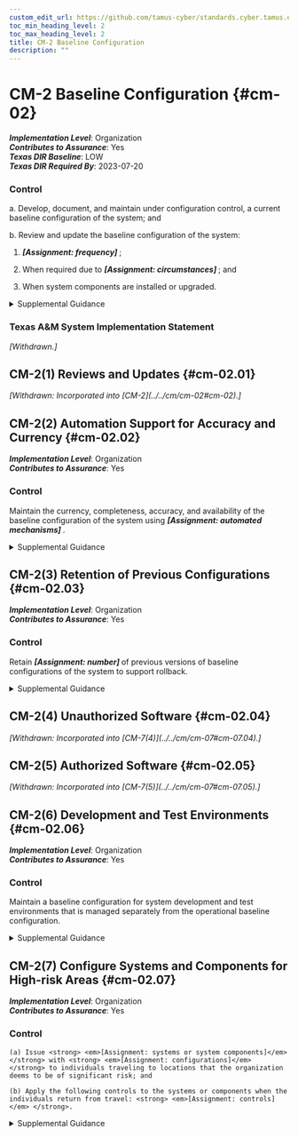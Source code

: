 ```yaml
---
custom_edit_url: https://github.com/tamus-cyber/standards.cyber.tamus.edu/tree/main/static/content/tamus.edu/TAMUS_profile.xml
toc_min_heading_level: 2
toc_max_heading_level: 2
title: CM-2 Baseline Configuration
description: ""
---
```


# CM-2 Baseline Configuration {#cm-02}

_**Implementation Level**_: Organization\
_**Contributes to Assurance**_: Yes\
_**Texas DIR Baseline**_: LOW\
_**Texas DIR Required By**_: 2023-07-20

### Control

a. Develop, document, and maintain under configuration control, a current baseline configuration of the system; and

b. Review and update the baseline configuration of the system:

1.  <strong> <em>[Assignment: frequency]</em> </strong>;

2. When required due to <strong> <em>[Assignment: circumstances]</em> </strong> ; and

3. When system components are installed or upgraded.

<details>
  <summary>Supplemental Guidance</summary>

Baseline configurations for systems and system components include connectivity, operational, and communications aspects of systems. Baseline configurations are documented, formally reviewed, and agreed-upon specifications for systems or configuration items within those systems. Baseline configurations serve as a basis for future builds, releases, or changes to systems and include security and privacy control implementations, operational procedures, information about system components, network topology, and logical placement of components in the system architecture. Maintaining baseline configurations requires creating new baselines as organizational systems change over time. Baseline configurations of systems reflect the current enterprise architecture.

</details>

### Texas A&M System Implementation Statement

<prop xmlns="http://csrc.nist.gov/ns/oscal/1.0" name="status" value="withdrawn">
               <em>[Withdrawn.]</em>
            </prop>
         

## CM-2(1) Reviews and Updates {#cm-02.01}


<prop xmlns="http://csrc.nist.gov/ns/oscal/1.0" name="status" value="withdrawn">
               <em>[Withdrawn: Incorporated into [CM-2](../../cm/cm-02#cm-02).]</em>
            </prop>
            

## CM-2(2) Automation Support for Accuracy and Currency {#cm-02.02}

_**Implementation Level**_: Organization\
_**Contributes to Assurance**_: Yes

### Control

Maintain the currency, completeness, accuracy, and availability of the baseline configuration of the system using <strong> <em>[Assignment: automated mechanisms]</em> </strong>.

<details>
  <summary>Supplemental Guidance</summary>

Automated mechanisms that help organizations maintain consistent baseline configurations for systems include configuration management tools, hardware, software, firmware inventory tools, and network management tools. Automated tools can be used at the organization level, mission and business process level, or system level on workstations, servers, notebook computers, network components, or mobile devices. Tools can be used to track version numbers on operating systems, applications, types of software installed, and current patch levels. Automation support for accuracy and currency can be satisfied by the implementation of <a xmlns="http://csrc.nist.gov/ns/oscal/1.0" href="#cm-8.2">CM-8(2)</a> for organizations that combine system component inventory and baseline configuration activities.

</details>

## CM-2(3) Retention of Previous Configurations {#cm-02.03}

_**Implementation Level**_: Organization\
_**Contributes to Assurance**_: Yes

### Control

Retain <strong> <em>[Assignment: number]</em> </strong> of previous versions of baseline configurations of the system to support rollback.

<details>
  <summary>Supplemental Guidance</summary>

Retaining previous versions of baseline configurations to support rollback include hardware, software, firmware, configuration files, configuration records, and associated documentation.

</details>

## CM-2(4) Unauthorized Software {#cm-02.04}


<prop xmlns="http://csrc.nist.gov/ns/oscal/1.0" name="status" value="withdrawn">
               <em>[Withdrawn: Incorporated into [CM-7(4)](../../cm/cm-07#cm-07.04).]</em>
            </prop>
            

## CM-2(5) Authorized Software {#cm-02.05}


<prop xmlns="http://csrc.nist.gov/ns/oscal/1.0" name="status" value="withdrawn">
               <em>[Withdrawn: Incorporated into [CM-7(5)](../../cm/cm-07#cm-07.05).]</em>
            </prop>
            

## CM-2(6) Development and Test Environments {#cm-02.06}

_**Implementation Level**_: Organization\
_**Contributes to Assurance**_: Yes

### Control

Maintain a baseline configuration for system development and test environments that is managed separately from the operational baseline configuration.

<details>
  <summary>Supplemental Guidance</summary>

Establishing separate baseline configurations for development, testing, and operational environments protects systems from unplanned or unexpected events related to development and testing activities. Separate baseline configurations allow organizations to apply the configuration management that is most appropriate for each type of configuration. For example, the management of operational configurations typically emphasizes the need for stability, while the management of development or test configurations requires greater flexibility. Configurations in the test environment mirror configurations in the operational environment to the extent practicable so that the results of the testing are representative of the proposed changes to the operational systems. Separate baseline configurations do not necessarily require separate physical environments.

</details>

## CM-2(7) Configure Systems and Components for High-risk Areas {#cm-02.07}

_**Implementation Level**_: Organization\
_**Contributes to Assurance**_: Yes

### Control

    (a) Issue <strong> <em>[Assignment: systems or system components]</em> </strong> with <strong> <em>[Assignment: configurations]</em> </strong> to individuals traveling to locations that the organization deems to be of significant risk; and

    (b) Apply the following controls to the systems or components when the individuals return from travel: <strong> <em>[Assignment: controls]</em> </strong>.

<details>
  <summary>Supplemental Guidance</summary>

When it is known that systems or system components will be in high-risk areas external to the organization, additional controls may be implemented to counter the increased threat in such areas. For example, organizations can take actions for notebook computers used by individuals departing on and returning from travel. Actions include determining the locations that are of concern, defining the required configurations for the components, ensuring that components are configured as intended before travel is initiated, and applying controls to the components after travel is completed. Specially configured notebook computers include computers with sanitized hard drives, limited applications, and more stringent configuration settings. Controls applied to mobile devices upon return from travel include examining the mobile device for signs of physical tampering and purging and reimaging disk drives. Protecting information that resides on mobile devices is addressed in the <a xmlns="http://csrc.nist.gov/ns/oscal/1.0" href="#mp">MP</a> (Media Protection) family.

</details>

